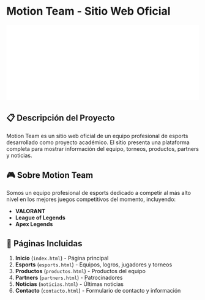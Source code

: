 # Motion Team - Sitio Web Oficial

![Motion Team Logo](./assets/img/logo_temp.png)

## 📋 Descripción del Proyecto

Motion Team es un sitio web oficial de un equipo profesional de esports desarrollado como proyecto académico. El sitio presenta una plataforma completa para mostrar información del equipo, torneos, productos, partners y noticias.

## 🎮 Sobre Motion Team

Somos un equipo profesional de esports dedicado a competir al más alto nivel en los mejores juegos competitivos del momento, incluyendo:
- **VALORANT**
- **League of Legends** 
- **Apex Legends**

## 📱 Páginas Incluidas
1. **Inicio** (`index.html`) - Página principal
2. **Esports** (`esports.html`) - Equipos, logros, jugadores y torneos
3. **Productos** (`productos.html`) - Productos del equipo
4. **Partners** (`partners.html`) - Patrocinadores
5. **Noticias** (`noticias.html`) - Últimas noticias 
6. **Contacto** (`contacto.html`) - Formulario de contacto y información
